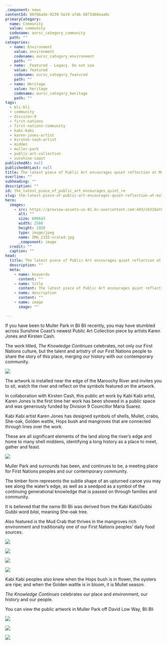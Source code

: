 ```yaml
---
_component: news
contentId: 00766ade-9239-5e29-af4b-5873360eaa0c
primaryCategory:
  name: Community
  value: community
  codename: oursc_category_community
  path: ""
categories:
  - name: Environment
    value: environment
    codename: oursc_category_environment
    path: ""
  - name: _Featured - Legacy. Do not use
    value: featured
    codename: oursc_category_featured
    path: ""
  - name: Heritage
    value: heritage
    codename: oursc_category_heritage
    path: ""
tags:
  - bli-bli
  - community
  - division-9
  - first-nations
  - first-nations-community
  - kabi-kabi
  - karen-jones-artist
  - kirsten-cash-artist
  - midden
  - muller-park
  - public-art-collection
  - sunshine-coast
publishedAt: null
publishedAtLast: null
title: The latest piece of Public Art encourages quiet reflection at Muller Park
overline: ""
subheading: ""
description: ""
id: the_latest_piece_of_public_art_encourages_quiet_re
slug: the-latest-piece-of-public-art-encourages-quiet-reflection-at-muller-park
hero:
  images:
    - src: https://preview-assets-us-01.kc-usercontent.com:443/c631baf8-1b46-001f-580c-d0001b68b4a8/10384608-d472-4836-a868-d8eab3b70da2/IMG_1332-scaled.jpg
      alt: ""
      size: 690643
      width: 2560
      height: 1920
      type: image/jpeg
      name: IMG_1332-scaled.jpg
      _component: image
  credit: ""
  caption: ""
head:
  title: The latest piece of Public Art encourages quiet reflection at Muller Park
  description: ""
  meta:
    - name: keywords
      content: ""
    - name: title
      content: The latest piece of Public Art encourages quiet reflection at Muller Park
    - name: description
      content: ""
    - name: image
      image: ""

---
```

If you have been to Muller Park in Bli Bli recently, you may have stumbled across Sunshine Coast’s newest Public Art Collection piece by artists Karen Jones and Kirsten Cash.

The work titled, *The Knowledge Continues* celebrates, not only our First Nations culture, but the talent and artistry of our First Nations people to share the story of this place, merging our history with our contemporary community.

![](https://preview-assets-us-01.kc-usercontent.com:443/c631baf8-1b46-001f-580c-d0001b68b4a8/3c847b0f-3100-44aa-8b13-83300eac5b60/New-2-1024x768.jpg)

The artwork is installed near the edge of the Maroochy River and invites you to sit, watch the river and reflect on the symbols featured on the artwork. 

In collaboration with Kirsten Cash, this public art work by Kabi Kabi artist, Karen Jones is the first time her work has been showed in a public space and was generously funded by Division 9 Councillor Maria Suarez.

Kabi Kabi artist Karen Jones has designed symbols of shells, Mullet, crabs, She-oak, Golden wattle, Hops bush and mangroves that are connected through lines over the work. 

These are all significant elements of the land along the river’s edge and home to many shell middens, identifying a long history as a place to meet, gather and feast.

![](https://preview-assets-us-01.kc-usercontent.com:443/c631baf8-1b46-001f-580c-d0001b68b4a8/87531c56-6f02-4b6a-bf69-b672f214fbb8/Karen-Jones-working-on-designs_2-1-1024x768.jpg)

Muller Park and surrounds has been, and continues to be, a meeting place for First Nations peoples and our contemporary community.

The timber form represents the subtle shape of an upturned canoe you may see along the water’s edge, as well as a seedpod as a symbol of the continuing generational knowledge that is passed on through families and community.

It is believed that the name Bli Bli was derived from the Kabi Kabi/Gubbi Gubbi word *bilai*, meaning She-oak tree. 

Also featured is the Mud Crab that thrives in the mangroves rich environment and traditionally one of our First Nations peoples’ daily food sources.

![](https://preview-assets-us-01.kc-usercontent.com:443/c631baf8-1b46-001f-580c-d0001b68b4a8/298d7b08-9ab4-4da3-bdad-942eeff26438/8.jpg)

![](https://preview-assets-us-01.kc-usercontent.com:443/c631baf8-1b46-001f-580c-d0001b68b4a8/b6cb60b7-a389-4b71-a30b-1ddb955dfa03/2.jpg)

![](https://preview-assets-us-01.kc-usercontent.com:443/c631baf8-1b46-001f-580c-d0001b68b4a8/edef855d-b913-457c-b2c4-1e85f506afbc/4.jpg)

![](https://preview-assets-us-01.kc-usercontent.com:443/c631baf8-1b46-001f-580c-d0001b68b4a8/93ef4f9a-0d95-4c54-8a7a-28a777cb6dd0/6.jpg)

Kabi Kabi peoples also knew when the Hops bush is in flower, the oysters are ripe; and when the Golden wattle is in bloom, it is Mullet season.

*The Knowledge Continues* celebrates our place and environment, our history and our people.

You can view the public artwork in Muller Park off David Low Way, Bli Bli

![](https://preview-assets-us-01.kc-usercontent.com:443/c631baf8-1b46-001f-580c-d0001b68b4a8/78276b0b-f310-4d81-8b7e-9774a763162f/IMG_1341-1024x768.jpg)

![](https://preview-assets-us-01.kc-usercontent.com:443/c631baf8-1b46-001f-580c-d0001b68b4a8/aaa0f5d9-f940-477d-a8d5-43081250229f/26-Shia-Oak-transferred-sml2.jpg)

![](https://preview-assets-us-01.kc-usercontent.com:443/c631baf8-1b46-001f-580c-d0001b68b4a8/9ffbb17f-1cec-495d-b8de-7693316df905/31-Kirsten-burning-sml2.jpg)
